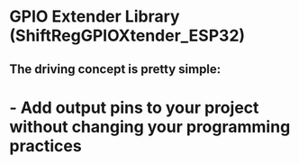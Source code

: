 # GPIO Extender Library (ShiftRegGPIOXtender_ESP32)  

## The driving concept is pretty simple:
# - Add output pins to your project without changing your programming practices

